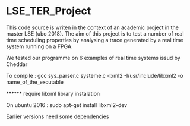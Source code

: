 # LSE_TER_Project
This code source is writen in the context of an academic project in the master LSE (ubo 2018).
The aim of this project is to test a number of real time scheduling properties by analysing a trace generated by a real time system running on a FPGA.

We tested our programme on 6 examples of real time systems issud by Cheddar 



To compile : 
gcc  sys_parser.c systeme.c -lxml2 -I/usr/include/libxml2 -o name_of_the_excutable

****** require libxml library instalation 

 On ubuntu 2016 : 
 	sudo apt-get install libxml2-dev

 Earlier versions need some dependencies 
